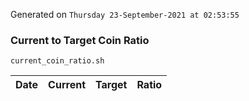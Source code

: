 Generated on `Thursday 23-September-2021 at 02:53:55`

### Current to Target Coin Ratio
`current_coin_ratio.sh`

Date|Current|Target|Ratio
---|---|---|---
